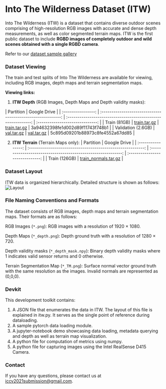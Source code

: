# Into The Wilderness Dataset (ITW)


Into The Wilderness (ITW) is a dataset that contains diverse outdoor scenes comprising of high-resolution RGB images with accurate and dense depth measurements, as well as color segmented terrain maps. ITW is the first public dataset to include **RGBD images of completely outdoor and wild scenes obtained with a single RGBD camera**.

Refer to our [dataset sample gallery](https://photos.app.goo.gl/E5tNDDQLNnFhHrjEA)

### Dataset Viewing

The train and test splits of Into The Wilderness are available for viewing, including RGB images, depth maps and terrain segmentation maps.

**Viewing links:**

1. **ITW Depth** (RGB Images, Depth Maps and Depth validity masks):

|     Partition      |                      Google Drive                     |
| :----------------: | :----------------------------------------------------------: | :------------------------------------------------------------: | :------------------------------: |
|    Train (81GB)    | [train.tar.gz](http://diode-dataset.s3.amazonaws.com/train.tar.gz) | [train.tar.gz](https://pan.baidu.com/s/1Ga9v6jVzyxfu1TUWJzo7mA) | 3a94632398fe1d002d89f11743f748b1 |
| Validation (2.6GB) | [val.tar.gz](http://diode-dataset.s3.amazonaws.com/val.tar.gz) | [val.tar.gz](https://pan.baidu.com/s/18IoX7f9W3F7acP0hjl7NSA) | 5c895d09201b88973c8fe4552a67dd85 |

2. **ITW Terrain** (Terrain Maps only):
|     Partition      |                      Google Drive                     |
| :----------------: | :----------------------------------------------------------: | :------------------------------------------------------------: | :------------------------------: |
|    Train (126GB)    | [train_normals.tar.gz](http://diode-dataset.s3.amazonaws.com/train_normals.tar.gz) |

### Dataset Layout
ITW data is organized hierarchically. Detailed structure is shown as follows:
![Layout](dataset_layout.png)

### File Naming Conventions and Formats
The dataset consists of RGB images, depth maps and terrain segmentation maps. Their formats are as follows:

  RGB Images (`*.png`): RGB images with a resolution of 1920 × 1080.

  Depth Maps (`*_depth.png`): Depth ground truth with a resolution of 1280 × 720.

  Depth validity masks (`*_depth_mask.npy`): Binary depth validity masks where 1 indicates valid sensor returns and 0 otherwise.
  
  Terrain Segmentation Map (`*_TM.png`): Surface normal vector ground truth with the same resolution as the images. Invalid normals are represented as (0,0,0).

### Devkit
This development toolkit contains:
1. A JSON file that enumerates the data in ITW. The layout of this file is explained in itw.py. It serves as the single point of reference during dataloading.
2. A sample pytorch data loading module.
3. A jupyter-notebook demo showcasing data loading, metadata querying and depth as well as terrain map visualization.
4. A python file for computation of metrics using numpy.
5. A python file for capturing images using the Intel RealSense D415 Camera.

### Contact
If you have any questions, please contact us at [iccv2021submission@gmail.com](iccv2021submission@gmail.com).
